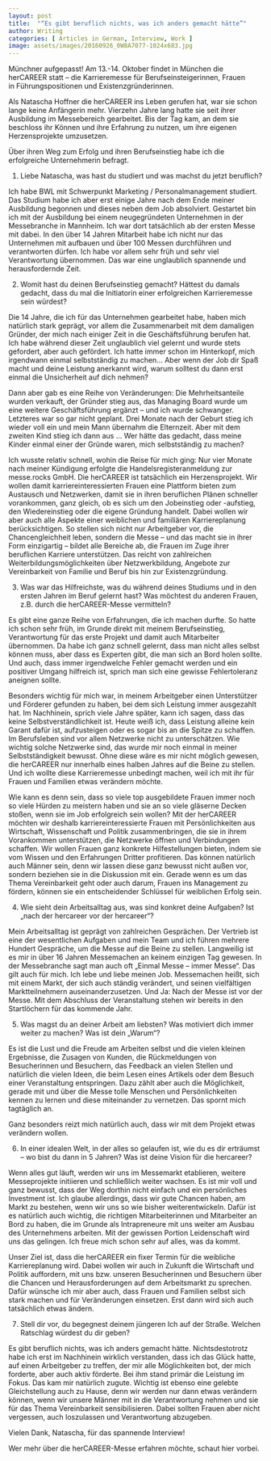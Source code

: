 ```yaml
---
layout: post
title:  "“Es gibt beruflich nichts, was ich anders gemacht hätte”"
author: Writing
categories: [ Articles in German, Interview, Work ]
image: assets/images/20160926_0W8A7077-1024x683.jpg
---
```



Münchner aufgepasst! Am 13.-14. Oktober findet in München die herCAREER statt – die Karrieremesse für Berufseinsteigerinnen, Frauen in Führungspositionen und Existenzgründerinnen.

Als Natascha Hoffner die herCAREER ins Leben gerufen hat, war sie schon lange keine Anfängerin mehr. Vierzehn Jahre lang hatte sie seit ihrer Ausbildung im Messebereich gearbeitet. Bis der Tag kam, an dem sie beschloss ihr Können und ihre Erfahrung zu nutzen, um ihre eigenen Herzensprojekte umzusetzen.

Über ihren Weg zum Erfolg und ihren Berufseinstieg habe ich die erfolgreiche Unternehmerin befragt.

1. Liebe Natascha, was hast du studiert und was machst du jetzt beruflich?

Ich habe BWL mit Schwerpunkt Marketing / Personalmanagement studiert. Das Studium habe ich aber erst einige Jahre nach dem Ende meiner Ausbildung begonnen und dieses neben dem Job absolviert. Gestartet bin ich mit der Ausbildung bei einem neugegründeten Unternehmen in der Messebranche in Mannheim. Ich war dort tatsächlich ab der ersten Messe mit dabei. In den über 14 Jahren Mitarbeit habe ich nicht nur das Unternehmen mit aufbauen und über 100 Messen durchführen und verantworten dürfen. Ich habe vor allem sehr früh und sehr viel Verantwortung übernommen. Das war eine unglaublich spannende und herausfordernde Zeit.

2. Womit hast du deinen Berufseinstieg gemacht? Hättest du damals gedacht, dass du mal die Initiatorin einer erfolgreichen Karrieremesse sein würdest?

Die 14 Jahre, die ich für das Unternehmen gearbeitet habe, haben mich natürlich stark geprägt, vor allem die Zusammenarbeit mit dem damaligen Gründer, der mich nach einiger Zeit in die Geschäftsführung berufen hat. Ich habe während dieser Zeit unglaublich viel gelernt und wurde stets gefordert, aber auch gefördert. Ich hatte immer schon im Hinterkopf, mich irgendwann einmal selbstständig zu machen… Aber wenn der Job dir Spaß macht und deine Leistung anerkannt wird, warum solltest du dann erst einmal die Unsicherheit auf dich nehmen?

Dann aber gab es eine Reihe von Veränderungen: Die Mehrheitsanteile wurden verkauft, der Gründer stieg aus, das Managing Board wurde um eine weitere Geschäftsführung ergänzt – und ich wurde schwanger. Letzteres war so gar nicht geplant. Drei Monate nach der Geburt stieg ich wieder voll ein und mein Mann übernahm die Elternzeit. Aber mit dem zweiten Kind stieg ich dann aus … Wer hätte das gedacht, dass meine Kinder einmal einer der Gründe waren, mich selbstständig zu machen?

Ich wusste relativ schnell, wohin die Reise für mich ging: Nur vier Monate nach meiner Kündigung erfolgte die Handelsregisteranmeldung zur messe.rocks GmbH. Die herCAREER ist tatsächlich ein Herzensprojekt. Wir wollen damit karriereinteressierten Frauen eine Plattform bieten zum Austausch und Netzwerken, damit sie in ihren beruflichen Plänen schneller vorankommen, ganz gleich, ob es sich um den Jobeinstieg oder -aufstieg, den Wiedereinstieg oder die eigene Gründung handelt. Dabei wollen wir aber auch alle Aspekte einer weiblichen und familiären Karriereplanung berücksichtigen. So stellen sich nicht nur Arbeitgeber vor, die Chancengleichheit leben, sondern die Messe – und das macht sie in ihrer Form einzigartig – bildet alle Bereiche ab, die Frauen im Zuge ihrer beruflichen Karriere unterstützen. Das reicht von zahlreichen Weiterbildungsmöglichkeiten über Netzwerkbildung, Angebote zur Vereinbarkeit von Familie und Beruf bis hin zur Existenzgründung.

3. Was war das Hilfreichste, was du während deines Studiums und in den ersten Jahren im Beruf gelernt hast? Was möchtest du anderen Frauen, z.B. durch die herCAREER-Messe vermitteln?

Es gibt eine ganze Reihe von Erfahrungen, die ich machen durfte. So hatte ich schon sehr früh, im Grunde direkt mit meinem Berufseinstieg, Verantwortung für das erste Projekt und damit auch Mitarbeiter übernommen. Da habe ich ganz schnell gelernt, dass man nicht alles selbst können muss, aber dass es Experten gibt, die man sich an Bord holen sollte. Und auch, dass immer irgendwelche Fehler gemacht werden und ein positiver Umgang hilfreich ist, sprich man sich eine gewisse Fehlertoleranz aneignen sollte.

Besonders wichtig für mich war, in meinem Arbeitgeber einen Unterstützer und Förderer gefunden zu haben, bei dem sich Leistung immer ausgezahlt hat. Im Nachhinein, sprich viele Jahre später, kann ich sagen, dass das keine Selbstverständlichkeit ist. Heute weiß ich, dass Leistung alleine kein Garant dafür ist, aufzusteigen oder es sogar bis an die Spitze zu schaffen. Im Berufsleben sind vor allem Netzwerke nicht zu unterschätzen. Wie wichtig solche Netzwerke sind, das wurde mir noch einmal in meiner Selbstständigkeit bewusst. Ohne diese wäre es mir nicht möglich gewesen, die herCAREER nur innerhalb eines halben Jahres auf die Beine zu stellen. Und ich wollte diese Karrieremesse unbedingt machen, weil ich mit ihr für Frauen und Familien etwas verändern möchte.

Wie kann es denn sein, dass so viele top ausgebildete Frauen immer noch so viele Hürden zu meistern haben und sie an so viele gläserne Decken stoßen, wenn sie im Job erfolgreich sein wollen? Mit der herCAREER möchten wir deshalb karriereinteressierte Frauen mit Persönlichkeiten aus Wirtschaft, Wissenschaft und Politik zusammenbringen, die sie in ihrem Vorankommen unterstützen, die Netzwerke öffnen und Verbindungen schaffen. Wir wollen Frauen ganz konkrete Hilfestellungen bieten, indem sie vom Wissen und den Erfahrungen Dritter profitieren. Das können natürlich auch Männer sein, denn wir lassen diese ganz bewusst nicht außen vor, sondern beziehen sie in die Diskussion mit ein. Gerade wenn es um das Thema Vereinbarkeit geht oder auch darum, Frauen ins Management zu fördern, können sie ein entscheidender Schlüssel für weiblichen Erfolg sein.

4. Wie sieht dein Arbeitsalltag aus, was sind konkret deine Aufgaben? Ist „nach der hercareer vor der hercareer“?

Mein Arbeitsalltag ist geprägt von zahlreichen Gesprächen. Der Vertrieb ist eine der wesentlichen Aufgaben und mein Team und ich führen mehrere Hundert Gespräche, um die Messe auf die Beine zu stellen. Langweilig ist es mir in über 16 Jahren Messemachen an keinem einzigen Tag gewesen. In der Messebranche sagt man auch oft „Einmal Messe – immer Messe“. Das gilt auch für mich. Ich lebe und liebe meinen Job. Messemachen heißt, sich mit einem Markt, der sich auch ständig verändert, und seinen vielfältigen Marktteilnehmern auseinanderzusetzen. Und Ja: Nach der Messe ist vor der Messe. Mit dem Abschluss der Veranstaltung stehen wir bereits in den Startlöchern für das kommende Jahr.

5. Was magst du an deiner Arbeit am liebsten? Was motiviert dich immer weiter zu machen? Was ist dein „Warum“?

Es ist die Lust und die Freude am Arbeiten selbst und die vielen kleinen Ergebnisse, die Zusagen von Kunden, die Rückmeldungen von Besucherinnen und Besuchern, das Feedback an vielen Stellen und natürlich die vielen Ideen, die beim Lesen eines Artikels oder dem Besuch einer Veranstaltung entspringen. Dazu zählt aber auch die Möglichkeit, gerade mit und über die Messe tolle Menschen und Persönlichkeiten kennen zu lernen und diese miteinander zu vernetzen. Das spornt mich tagtäglich an.

Ganz besonders reizt mich natürlich auch, dass wir mit dem Projekt etwas verändern wollen.

6. In einer idealen Welt, in der alles so gelaufen ist, wie du es dir erträumst – wo bist du dann in 5 Jahren? Was ist deine Vision für die hercareer?

Wenn alles gut läuft, werden wir uns im Messemarkt etablieren, weitere Messeprojekte initiieren und schließlich weiter wachsen. Es ist mir voll und ganz bewusst, dass der Weg dorthin nicht einfach und ein persönliches Investment ist. Ich glaube allerdings, dass wir gute Chancen haben, am Markt zu bestehen, wenn wir uns so wie bisher weiterentwickeln. Dafür ist es natürlich auch wichtig, die richtigen Mitarbeiterinnen und Mitarbeiter an Bord zu haben, die im Grunde als Intrapreneure mit uns weiter am Ausbau des Unternehmens arbeiten. Mit der gewissen Portion Leidenschaft wird uns das gelingen. Ich freue mich schon sehr auf alles, was da kommt.

Unser Ziel ist, dass die herCAREER ein fixer Termin für die weibliche Karriereplanung wird. Dabei wollen wir auch in Zukunft die Wirtschaft und Politik auffordern, mit uns bzw. unseren Besucherinnen und Besuchern über die Chancen und Herausforderungen auf dem Arbeitsmarkt zu sprechen. Dafür wünsche ich mir aber auch, dass Frauen und Familien selbst sich stark machen und für Veränderungen einsetzen. Erst dann wird sich auch tatsächlich etwas ändern.

7. Stell dir vor, du begegnest deinem jüngeren Ich auf der Straße. Welchen Ratschlag würdest du dir geben?

Es gibt beruflich nichts, was ich anders gemacht hätte. Nichtsdestotrotz habe ich erst im Nachhinein wirklich verstanden, dass ich das Glück hatte, auf einen Arbeitgeber zu treffen, der mir alle Möglichkeiten bot, der mich forderte, aber auch aktiv förderte. Bei ihm stand primär die Leistung im Fokus. Das kam mir natürlich zugute. Wichtig ist ebenso eine gelebte Gleichstellung auch zu Hause, denn wir werden nur dann etwas verändern können, wenn wir unsere Männer mit in die Verantwortung nehmen und sie für das Thema Vereinbarkeit sensibilisieren. Dabei sollten Frauen aber nicht vergessen, auch loszulassen und Verantwortung abzugeben.

Vielen Dank, Natascha, für das spannende Interview!

Wer mehr über die herCAREER-Messe erfahren möchte, schaut hier vorbei. 

